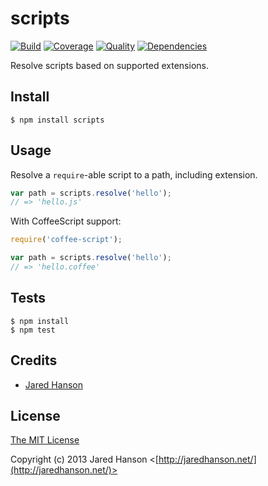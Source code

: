 # scripts

[![Build](https://travis-ci.org/jaredhanson/node-scripts.png)](https://travis-ci.org/jaredhanson/node-scripts)
[![Coverage](https://coveralls.io/repos/jaredhanson/node-scripts/badge.png)](https://coveralls.io/r/jaredhanson/node-scripts)
[![Quality](https://codeclimate.com/github/jaredhanson/node-scripts.png)](https://codeclimate.com/github/jaredhanson/node-scripts)
[![Dependencies](https://david-dm.org/jaredhanson/node-scripts.png)](https://david-dm.org/jaredhanson/node-scripts)


Resolve scripts based on supported extensions.

## Install

    $ npm install scripts

## Usage

Resolve a `require`-able script to a path, including extension.

```javascript
var path = scripts.resolve('hello');
// => 'hello.js'
```

With CoffeeScript support:

```javascript
require('coffee-script');

var path = scripts.resolve('hello');
// => 'hello.coffee'
```

## Tests

    $ npm install
    $ npm test

## Credits

  - [Jared Hanson](http://github.com/jaredhanson)

## License

[The MIT License](http://opensource.org/licenses/MIT)

Copyright (c) 2013 Jared Hanson <[http://jaredhanson.net/](http://jaredhanson.net/)>
